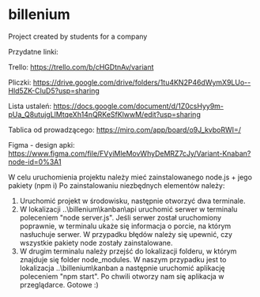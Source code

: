 # billenium

Project created by students for a company

Przydatne linki:

Trello: https://trello.com/b/cHGDtnAv/variant

Pliczki: https://drive.google.com/drive/folders/1tu4KN2P46dWymX9LUo--Hld5ZK-CIuD5?usp=sharing 

Lista ustaleń: https://docs.google.com/document/d/1Z0csHyy9m-pUa_Q8utujgLlMtqeXh14nQRKeSfKlwwM/edit?usp=sharing 

Tablica od prowadzącego: https://miro.com/app/board/o9J_kvboRWI=/

Figma - design apki: https://www.figma.com/file/FVyiMleMovWhyDeMRZ7cJy/Variant-Knaban?node-id=0%3A1


W celu uruchomienia projektu należy mieć zainstalowanego node.js + jego pakiety (npm i)
Po zainstalowaniu niezbędnych elementów należy:
1. Uruchomić projekt w środowisku, następnie otworzyć dwa terminale.
2. W lokalizacji ..\billenium\kanban\api uruchomić serwer w terminalu poleceniem "node server.js". Jeśli serwer został uruchomiony poprawnie, w terminalu ukaże się informacja o porcie, na którym nasłuchuje serwer. W przypadku błędów należy się upewnić, czy wszystkie pakiety node zostały zainstalowane.
3. W drugim terminalu należy przejść do lokalizacji folderu, w którym znajduje się folder node_modules. W naszym przypadku jest to lokalizacja ..\billenium\kanban a następnie uruchomić aplikację poleceniem "npm start". Po chwili otworzy nam się aplikacja w przeglądarce. Gotowe :)
